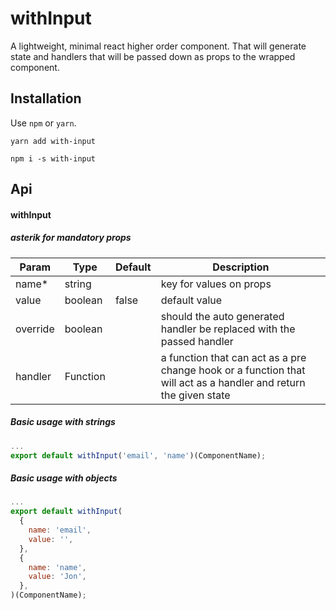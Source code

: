# withInput

A lightweight, minimal react higher order component. That will generate state and handlers that will be passed down as props to the wrapped component.

## Installation

Use `npm` or `yarn`.

```
yarn add with-input
```

```
npm i -s with-input
```

## Api

#### withInput

##### asterik for mandatory props

| Param    | Type     | Default | Description                                                                                                      |
| -------- | -------- | ------- | ---------------------------------------------------------------------------------------------------------------- |
| name\*   | string   |         | key for values on props                                                                                          |
| value    | boolean  | false   | default value                                                                                                    |
| override | boolean  |         | should the auto generated handler be replaced with the passed handler                                            |
| handler  | Function |         | a function that can act as a pre change hook or a function that will act as a handler and return the given state |

##### Basic usage with strings

```jsx
...
export default withInput('email', 'name')(ComponentName);
```

##### Basic usage with objects

```jsx
...
export default withInput(
  {
    name: 'email',
    value: '',
  },
  {
    name: 'name',
    value: 'Jon',
  },
)(ComponentName);
```
